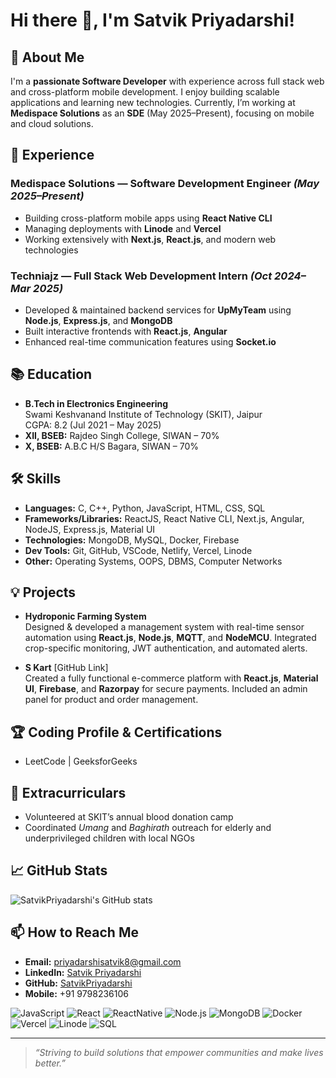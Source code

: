# Hi there 👋, I'm Satvik Priyadarshi!

## 🚀 About Me
I'm a **passionate Software Developer** with experience across full stack web and cross-platform mobile development. I enjoy building scalable applications and learning new technologies. Currently, I’m working at **Medispace Solutions** as an **SDE** (May 2025–Present), focusing on mobile and cloud solutions.

## 🏢 Experience

### Medispace Solutions — Software Development Engineer *(May 2025–Present)*
- Building cross-platform mobile apps using **React Native CLI**
- Managing deployments with **Linode** and **Vercel**
- Working extensively with **Next.js**, **React.js**, and modern web technologies

### Techniajz — Full Stack Web Development Intern *(Oct 2024–Mar 2025)*
- Developed & maintained backend services for **UpMyTeam** using **Node.js**, **Express.js**, and **MongoDB**
- Built interactive frontends with **React.js**, **Angular**
- Enhanced real-time communication features using **Socket.io**

## 📚 Education
- **B.Tech in Electronics Engineering**  
  Swami Keshvanand Institute of Technology (SKIT), Jaipur  
  CGPA: 8.2 (Jul 2021 – May 2025)
- **XII, BSEB:** Rajdeo Singh College, SIWAN – 70%
- **X, BSEB:** A.B.C H/S Bagara, SIWAN – 70%

## 🛠️ Skills

- **Languages:** C, C++, Python, JavaScript, HTML, CSS, SQL
- **Frameworks/Libraries:** ReactJS, React Native CLI, Next.js, Angular, NodeJS, Express.js, Material UI
- **Technologies:** MongoDB, MySQL, Docker, Firebase
- **Dev Tools:** Git, GitHub, VSCode, Netlify, Vercel, Linode
- **Other:** Operating Systems, OOPS, DBMS, Computer Networks

## 💡 Projects

- **Hydroponic Farming System**  
  Designed & developed a management system with real-time sensor automation using **React.js**, **Node.js**, **MQTT**, and **NodeMCU**. Integrated crop-specific monitoring, JWT authentication, and automated alerts.

- **S Kart** [GitHub Link]  
  Created a fully functional e-commerce platform with **React.js**, **Material UI**, **Firebase**, and **Razorpay** for secure payments. Included an admin panel for product and order management.

## 🏆 Coding Profile & Certifications
- LeetCode | GeeksforGeeks

## 🤝 Extracurriculars
- Volunteered at SKIT’s annual blood donation camp
- Coordinated *Umang* and *Baghirath* outreach for elderly and underprivileged children with local NGOs

## 📈 GitHub Stats

![SatvikPriyadarshi's GitHub stats](https://github-readme-stats.vercel.app/api?username=SatvikPriyadarshi&show_icons=true&theme=radical)

## 📫 How to Reach Me

- **Email:** priyadarshisatvik8@gmail.com
- **LinkedIn:** [Satvik Priyadarshi](https://www.linkedin.com/in/satvik-priyadarshi-73a20b231/)
- **GitHub:** [SatvikPriyadarshi](https://github.com/SatvikPriyadarshi)
- **Mobile:** +91 9798236106

![JavaScript](https://img.shields.io/badge/JavaScript-F7DF1E?style=flat&logo=javascript&logoColor=black)
![React](https://img.shields.io/badge/React-20232A?style=flat&logo=react&logoColor=61DAFB)
![ReactNative](https://img.shields.io/badge/React_Native-20232A?style=flat&logo=react&logoColor=61DAFB)
![Node.js](https://img.shields.io/badge/Node.js-339933?style=flat&logo=nodedotjs&logoColor=white)
![MongoDB](https://img.shields.io/badge/MongoDB-47A248?style=flat&logo=mongodb&logoColor=white)
![Docker](https://img.shields.io/badge/Docker-2496ED?style=flat&logo=docker&logoColor=white)
![Vercel](https://img.shields.io/badge/Vercel-000000?style=flat&logo=vercel&logoColor=white)
![Linode](https://img.shields.io/badge/Linode-00A95C?style=flat&logo=linode&logoColor=white)
![SQL](https://img.shields.io/badge/SQL-4479A1?style=flat&logo=postgresql&logoColor=white)

---

> *“Striving to build solutions that empower communities and make lives better.”*

